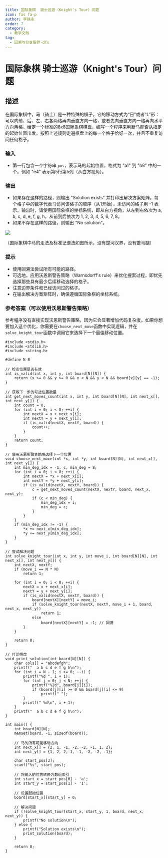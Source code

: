 ```yaml
---
title: 国际象棋  骑士巡游（Knight's Tour）问题
icon: fas fa-p
author: 李镓永
order: 7
category:
  - 教学文档
tag:
  - 回溯与分支限界-dfs
---
```

# 国际象棋  骑士巡游（Knight's Tour）问题
## 描述

在国际象棋中，马（骑士）是一种特殊的棋子，它的移动方式为“日”或者“L”形：可以向前、后、左、右各两格再向垂直方向一格，或者先向垂直方向一格再向水平方向两格。给定一个标准的8x8国际象棋棋盘，编写一个程序来判断马能否从指定的起始位置出发，按照上述规则走遍棋盘上的每一个格子恰好一次，并且不重复访问任何格子。

### 输入

- 第一行包含一个字符串 `pos`，表示马的起始位置，格式为 "a1" 到 "h8" 中的一个。例如 "e4" 表示第5行第5列（从白方视角）。

### 输出

- 如果存在这样的路径，则输出 "Solution exists" 并打印出解决方案矩阵。每个格子中的数字代表马访问该格子的顺序（从1开始），未访问的格子用 -1 表示。输出时，请使用国际象棋的坐标系统，即从白方视角，从左到右依次为 a, b, c, d, e, f, g, h，从前到后依次为 1, 2, 3, 4, 5, 6, 7, 8。
- 如果不存在这样的路径，则输出 "No solution"。

![](C:\Users\Li-pc\AppData\Roaming\marktext\images\2024-12-10-08-26-22-image.png)

（国际象棋中马的走法及标准记谱法如图所示，没有楚河汉界，没有蹩马腿）

### 提示

- 使用回溯法尝试所有可能的路径。
- 可选地，应用沃恩斯警告策略（Warnsdorff's rule）来优化搜索过程，即优先选择那些具有最少后续移动选择的格子。
- 注意边界条件和已经访问过的格子。
- 在输出解决方案矩阵时，确保遵循国际象棋的坐标系统。

### 

### 参考答案（可以使用沃恩斯警告策略）

参考程序没有直接实现沃恩斯警告策略，因为它会显著增加代码复杂度。如果你想要加入这个优化，你需要在`choose_next_move`函数中实现逻辑，并在`solve_knight_tour`函数中调用它来选择下一个最佳移动位置。

    #include <stdio.h>
    #include <stdlib.h>
    #include <string.h>
    
    #define N 8
    
    // 检查位置是否有效
    int is_valid(int x, int y, int board[N][N]) {
        return (x >= 0 && y >= 0 && x < N && y < N && board[x][y] == -1);
    }
    
    // 获取下一步的可选位置数量
    int get_next_moves_count(int x, int y, int board[N][N], int next_x[], int next_y[]) {
        int count = 0;
        for (int i = 0; i < 8; ++i) {
            int nextX = x + next_x[i];
            int nextY = y + next_y[i];
            if (is_valid(nextX, nextY, board)) {
                count++;
            }
        }
        return count;
    }
    
    // 使用沃恩斯警告策略选择下一个位置
    void choose_next_move(int *x, int *y, int board[N][N], int next_x[], int next_y[]) {
        int min_deg_idx = -1, c, min_deg = 8;
        for (int i = 0; i < 8; ++i) {
            int nextX = *x + next_x[i];
            int nextY = *y + next_y[i];
            if (is_valid(nextX, nextY, board)) {
                c = get_next_moves_count(nextX, nextY, board, next_x, next_y);
                if (c < min_deg) {
                    min_deg_idx = i;
                    min_deg = c;
                }
            }
        }
        if (min_deg_idx != -1) {
            *x += next_x[min_deg_idx];
            *y += next_y[min_deg_idx];
        }
    }
    
    // 尝试解决问题
    int solve_knight_tour(int x, int y, int move_i, int board[N][N], int next_x[], int next_y[]) {
        int nextX, nextY;
        if (move_i == N * N)
            return 1;
    
        for (int i = 0; i < 8; ++i) {
            nextX = x + next_x[i];
            nextY = y + next_y[i];
            if (is_valid(nextX, nextY, board)) {
                board[nextX][nextY] = move_i;
                if (solve_knight_tour(nextX, nextY, move_i + 1, board, next_x, next_y))
                    return 1;
                else
                    board[nextX][nextY] = -1; // 回溯
            }
        }
    
        return 0;
    }
    
    // 打印棋盘
    void print_solution(int board[N][N]) {
        char cols[] = "abcdefgh";
        printf("  a b c d e f g h\n");
        for (int i = N - 1; i >= 0; --i) {
            printf("%d ", i + 1);
            for (int j = 0; j < N; ++j) {
                printf("%2d", board[j][i]);
                if (board[j][i] >= 0 && board[j][i] <= 9)
                    printf(" ");
            }
            printf(" %d\n", i + 1);
        }
        printf("  a b c d e f g h\n");
    }
    
    int main() {
        int board[N][N];
        memset(board, -1, sizeof(board));
    
        // 马的所有可能移动方向
        int next_x[] = {2, 1, -1, -2, -2, -1, 1, 2};
        int next_y[] = {1, 2, 2, 1, -1, -2, -2, -1};
    
        char start_pos[3];
        scanf("%s", start_pos);
    
        // 将输入的位置转换为数组索引
        int start_x = start_pos[0] - 'a';
        int start_y = start_pos[1] - '1';
    
        // 设置起始位置
        board[start_x][start_y] = 0;
    
        // 解决问题
        if (!solve_knight_tour(start_x, start_y, 1, board, next_x, next_y)) {
            printf("No solution\n");
        } else {
            printf("Solution exists\n");
            print_solution(board);
        }
    
        return 0;
    }




